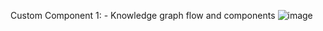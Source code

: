 Custom Component 1: - Knowledge graph flow and components
![image](https://github.com/user-attachments/assets/a8a22c67-d52c-4959-826e-c7d35e170280)

